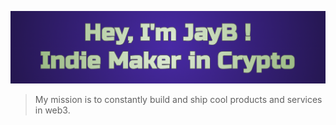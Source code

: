 <p align="center">
    <a href="http://under.construction" title="Website" >
        <img alt="Hey, I'm JayB" src="./images/title_04.png" width="580" />
    </a>
</p>

> My mission is to constantly build and ship cool products and services in web3.


<!--
Here are some ideas to get you started:

- 🔭 I’m currently working on ...
- 🌱 I’m currently learning ...
- 👯 I’m looking to collaborate on ...
- 🤔 I’m looking for help with ...
- 💬 Ask me about ...
- 📫 How to reach me: ...
- 😄 Pronouns: ...
- ⚡ Fun fact: ...
-->
